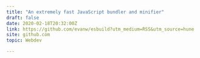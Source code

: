```yaml
---
title: "An extremely fast JavaScript bundler and minifier"
draft: false
date: 2020-02-18T20:32:00Z
link: https://github.com/evanw/esbuild?utm_medium=RSS&utm_source=hune
site: github.com
topic: Webdev  

---
```

